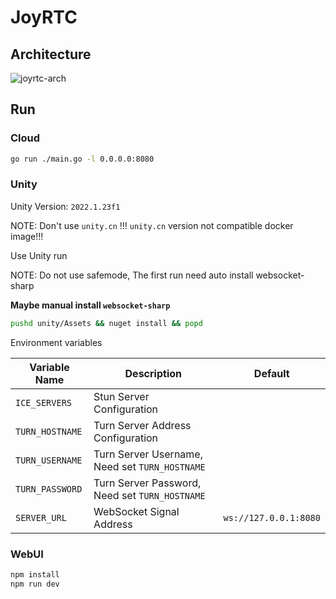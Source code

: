 # JoyRTC

## Architecture

![joyrtc-arch](./joyrtc.png)

## Run

### Cloud

```bash
go run ./main.go -l 0.0.0.0:8080
```

### Unity

Unity Version: `2022.1.23f1`

NOTE: Don't use `unity.cn` !!! `unity.cn` version not compatible docker image!!!

Use Unity run

NOTE: Do not use safemode, The first run need auto install websocket-sharp

**Maybe manual install `websocket-sharp`**

```bash
pushd unity/Assets && nuget install && popd
```

Environment variables

Variable Name  | Description                                              | Default
-------------- | -------------------------------------------------------- | -------------------------------------------------------------
`ICE_SERVERS`  | Stun Server Configuration                                |
`TURN_HOSTNAME`| Turn Server Address Configuration                        |
`TURN_USERNAME`| Turn Server Username, Need set `TURN_HOSTNAME`           |
`TURN_PASSWORD`| Turn Server Password, Need set `TURN_HOSTNAME`           |
`SERVER_URL`   | WebSocket Signal Address                                 | `ws://127.0.0.1:8080`

### WebUI

```bash
npm install
npm run dev
```
